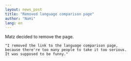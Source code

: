 ```yaml
---
layout: news_post
title: "Removed language comparison page"
author: "NaHi"
lang: en
---
```


Matz decided to remove the page.




    "I removed the link to the language comparison page,
    because there're too many people to take it too serious.
    It was supposed to be funny."

